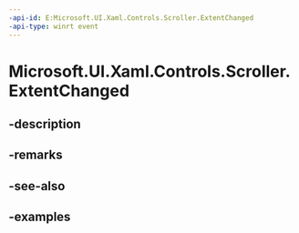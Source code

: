 ```yaml
---
-api-id: E:Microsoft.UI.Xaml.Controls.Scroller.ExtentChanged
-api-type: winrt event
---
```


<!-- Event syntax.
public event TypedEventHandler ExtentChanged<Scroller,  object>
-->

# Microsoft.UI.Xaml.Controls.Scroller.ExtentChanged

## -description

## -remarks

## -see-also

## -examples

